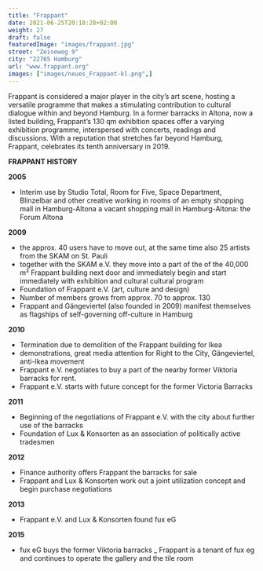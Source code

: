 ```yaml
---
title: "Frappant"
date: 2021-06-25T20:18:28+02:00
weight: 27
draft: false
featuredImage: "images/frappant.jpg"
street: "Zeiseweg 9"
city: "22765 Hamburg"
url: "www.frappant.org"
images: ["images/neues_Frappant-kl.png",]
---
```


Frappant is considered a major player in the city’s art scene, hosting a
versatile programme that makes a stimulating contribution to cultural
dialogue within and beyond Hamburg. In a former barracks in Altona, now
a listed building, Frappant’s 130 qm exhibition spaces offer a varying exhibition
programme, interspersed with concerts, readings and discussions.
With a reputation that stretches far beyond Hamburg, Frappant, celebrates
its tenth anniversary in 2019.


**FRAPPANT HISTORY**

**2005**
- Interim use by Studio Total, Room for Five,
Space Department, Blinzelbar and other creative
working in rooms of an empty shopping mall in Hamburg-Altona
a vacant shopping mall in Hamburg-Altona:
the Forum Altona

**2009**
- the approx. 40 users have to move out, at the same time
also 25 artists from the SKAM on St. Pauli
- together with the SKAM e.V. they move into a part of the
of the 40,000 m² Frappant building next door and immediately begin
and start immediately with exhibition and cultural
cultural program
- Foundation of Frappant e.V. (art, culture and design)
- Number of members grows from approx. 70 to approx. 130
- Frappant and Gängeviertel (also founded in 2009)
manifest themselves as flagships of self-governing
off-culture in Hamburg

**2010**
- Termination due to demolition of the Frappant building for Ikea
- demonstrations, great media attention
for Right to the City, Gängeviertel, anti-Ikea movement
- Frappant e.V. negotiates to buy a part of the nearby
former Viktoria barracks for rent.
- Frappant e.V. starts with future concept for the
former Victoria Barracks

**2011**
- Beginning of the negotiations of Frappant e.V. with the
city about further use of the barracks
- Foundation of Lux & Konsorten as an association
of politically active tradesmen

**2012**
- Finance authority offers Frappant the barracks for sale
- Frappant and Lux & Konsorten work out a joint utilization
concept and begin purchase negotiations

**2013**
- Frappant e.V. and Lux & Konsorten found fux eG

**2015**
- fux eG buys the former Viktoria barracks
_ Frappant is a tenant of fux eg and continues to operate
the gallery and the tile room


